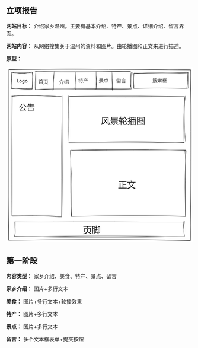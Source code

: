 ## 立项报告

**网站目标：** 介绍家乡温州。主要有基本介绍、特产、景点、详细介绍、留言界面。

**网站内容：** 从网络搜集关于温州的资料和图片。由轮播图和正文来进行描述。

**原型：**

![prototype](prototype.excalidraw.png)


## 第一阶段

**内容类型：** 家乡介绍、美食、特产、景点、留言

**家乡介绍：** 图片+多行文本

**美食：** 图片+多行文本+轮播效果

**特产：** 图片+多行文本

**景点：** 图片+多行文本

**留言：** 多个文本框表单+提交按钮

